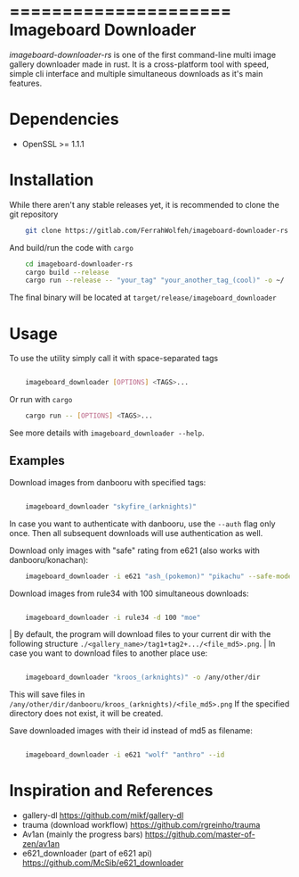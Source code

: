 =====================
Imageboard Downloader
=====================

*imageboard-downloader-rs* is one of the first command-line multi image gallery downloader made in rust.
It is a cross-platform tool with speed, simple cli interface and multiple simultaneous downloads as it's main features.

Dependencies
============

- OpenSSL >= 1.1.1


Installation
============

While there aren't any stable releases yet, it is recommended to clone the git repository

```bash
    git clone https://gitlab.com/FerrahWolfeh/imageboard-downloader-rs.git
```

And build/run the code with `cargo`

```bash
    cd imageboard-downloader-rs
    cargo build --release
    cargo run --release -- "your_tag" "your_another_tag_(cool)" -o ~/
```

The final binary will be located at `target/release/imageboard_downloader`

Usage
=====

To use the utility simply call it with space-separated tags

```bash

    imageboard_downloader [OPTIONS] <TAGS>...

```
Or run with `cargo`

```bash
    cargo run -- [OPTIONS] <TAGS>...
```

See more details with `imageboard_downloader --help`.


Examples
--------

Download images from danbooru with specified tags:

```bash

    imageboard_downloader "skyfire_(arknights)"

```
In case you want to authenticate with danbooru, use the `--auth` flag only once. Then all subsequent downloads will use authentication as well.

Download only images with "safe" rating from e621 (also works with danbooru/konachan):

```bash
    imageboard_downloader -i e621 "ash_(pokemon)" "pikachu" --safe-mode
```

Download images from rule34 with 100 simultaneous downloads:
```bash

    imageboard_downloader -i rule34 -d 100 "moe"

```

| By default, the program will download files to your current dir with the following structure `./<gallery_name>/tag1+tag2+.../<file_md5>.png`.
| In case you want to download files to another place use:
```bash

    imageboard_downloader "kroos_(arknights)" -o /any/other/dir

```
This will save files in `/any/other/dir/danbooru/kroos_(arknights)/<file_md5>.png`
If the specified directory does not exist, it will be created.

Save downloaded images with their id instead of md5 as filename:
```bash

    imageboard_downloader -i e621 "wolf" "anthro" --id

```



Inspiration and References
==========================

* gallery-dl                         https://github.com/mikf/gallery-dl
* trauma (download workflow)         https://github.com/rgreinho/trauma
* Av1an (mainly the progress bars)   https://github.com/master-of-zen/av1an
* e621_downloader (part of e621 api) https://github.com/McSib/e621_downloader


